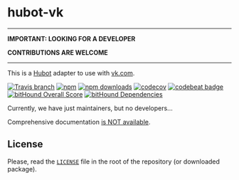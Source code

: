 # hubot-vk

----

**IMPORTANT: LOOKING FOR A DEVELOPER**

**CONTRIBUTIONS ARE WELCOME**

----

This is a [Hubot](http://hubot.github.com/) adapter to use with [vk.com](https://vk.com).

[![Travis branch](https://img.shields.io/travis/volebo/hubot-vk/master.svg?maxAge=2592000)](https://travis-ci.org/volebo/hubot-vk)
[![npm](https://img.shields.io/npm/v/hubot-vk.svg?maxAge=2592000)][npm]
[![npm downloads](https://img.shields.io/npm/dm/hubot-vk.svg)][npm]
[![codecov](https://codecov.io/gh/volebo/hubot-vk/branch/master/graph/badge.svg)](https://codecov.io/gh/volebo/hubot-vk)
[![codebeat badge](https://codebeat.co/badges/96144a51-6304-4f09-b687-5aa313223497)](https://codebeat.co/projects/github-com-volebo-hubot-vk)
[![bitHound Overall Score](https://www.bithound.io/github/volebo/hubot-vk/badges/score.svg)](https://www.bithound.io/github/volebo/hubot-vk)
[![bitHound Dependencies](https://www.bithound.io/github/volebo/hubot-vk/badges/dependencies.svg)](https://www.bithound.io/github/volebo/hubot-vk/master/dependencies/npm)

Currently, we have just maintainers, but no developers...

Comprehensive documentation [is NOT available](https://volebo.github.io/hubot-vk).

## License

Please, read the [`LICENSE`](LICENSE) file in the root of the repository (or downloaded package).

[npm]: https://www.npmjs.com/package/hubot-vk

